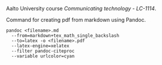 Aalto University course *Communicating technology - LC-1114*.

Command for creating pdf from markdown using Pandoc.

```
pandoc <filename>.md
  --from=markdown+tex_math_single_backslash
  --to=latex -o <filename>.pdf
  --latex-engine=xelatex
  --filter pandoc-citeproc
  --variable urlcolor=cyan
```
